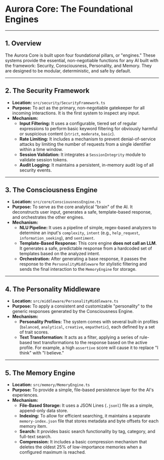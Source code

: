 # Aurora Core: The Foundational Engines

---

## 1. Overview

The Aurora Core is built upon four foundational pillars, or "engines." These systems provide the essential, non-negotiable functions for any AI built with the framework: Security, Consciousness, Personality, and Memory. They are designed to be modular, deterministic, and safe by default.

---

## 2. The Security Framework

*   **Location:** `src/security/SecurityFramework.ts`
*   **Purpose:** To act as the primary, non-negotiable gatekeeper for all incoming interactions. It is the first system to inspect any input.
*   **Mechanism:**
    *   **Input Filtering:** It uses a configurable, tiered set of regular expressions to perform basic keyword filtering for obviously harmful or suspicious content (`strict`, `moderate`, `basic`).
    *   **Rate Limiting:** It includes a mechanism to prevent denial-of-service attacks by limiting the number of requests from a single identifier within a time window.
    *   **Session Validation:** It integrates a `SessionIntegrity` module to validate session tokens.
    *   **Audit Logging:** It maintains a persistent, in-memory audit log of all security events.

---

## 3. The Consciousness Engine

*   **Location:** `src/core/ConsciousnessEngine.ts`
*   **Purpose:** To serve as the core analytical "brain" of the AI. It deconstructs user input, generates a safe, template-based response, and orchestrates the other engines.
*   **Mechanism:**
    *   **NLU Pipeline:** It uses a pipeline of simple, regex-based analyzers to determine an input's `complexity`, `intent` (e.g., `help_request`, `information_seeking`), and `sentiment`.
    *   **Template-Based Response:** This core engine **does not call an LLM**. It generates a safe, predictable response from a hardcoded set of templates based on the analyzed intent.
    *   **Orchestration:** After generating a base response, it passes the response to the `PersonalityMiddleware` for stylistic filtering and sends the final interaction to the `MemoryEngine` for storage.

---

## 4. The Personality Middleware

*   **Location:** `src/middleware/PersonalityMiddleware.ts`
*   **Purpose:** To apply a consistent and customizable "personality" to the generic responses generated by the Consciousness Engine.
*   **Mechanism:**
    *   **Personality Profiles:** The system comes with several built-in profiles (`balanced`, `analytical`, `creative`, `empathetic`), each defined by a set of trait scores.
    *   **Text Transformation:** It acts as a filter, applying a series of rule-based text transformations to the response based on the active profile. For example, a high `assertive` score will cause it to replace "I think" with "I believe."

---

## 5. The Memory Engine

*   **Location:** `src/memory/MemoryEngine.ts`
*   **Purpose:** To provide a simple, file-based persistence layer for the AI's experiences.
*   **Mechanism:**
    *   **File-Based Storage:** It uses a JSON Lines (`.jsonl`) file as a simple, append-only data store.
    *   **Indexing:** To allow for efficient searching, it maintains a separate `memory-index.json` file that stores metadata and byte offsets for each memory item.
    *   **Search:** It provides basic search functionality by tag, category, and full-text search.
    *   **Compression:** It includes a basic compression mechanism that deletes the oldest 25% of low-importance memories when a configured maximum is reached.
